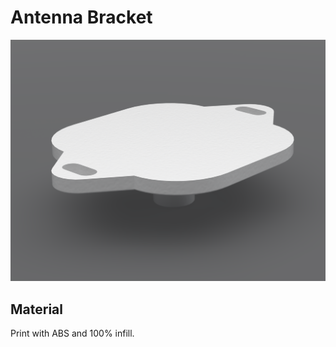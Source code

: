 # Antenna Bracket

![Antenna Bracket](../images/bracket_antenna.png)

## Material

Print with ABS and 100% infill.